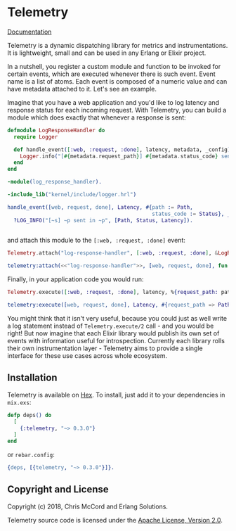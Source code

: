 # Telemetry

[Documentation](https://hexdocs.pm/telemetry/0.2.0)

Telemetry is a dynamic dispatching library for metrics and instrumentations. It is lightweight,
small and can be used in any Erlang or Elixir project.

In a nutshell, you register a custom module and function to be invoked for certain events,
which are executed whenever there is such event. Event name is a list of atoms. Each event is
composed of a numeric value and can have metadata attached to it. Let's see an example.

Imagine that you have a web application and you'd like to log latency and response status for each
incoming request. With Telemetry, you can build a module which does exactly that whenever a response
is sent:

```elixir
defmodule LogResponseHandler do
  require Logger

  def handle_event([:web, :request, :done], latency, metadata, _config) do
    Logger.info("[#{metadata.request_path}] #{metadata.status_code} sent in #{latency}")
  end
end
```

```erlang
-module(log_response_handler).

-include_lib("kernel/include/logger.hrl")

handle_event([web, request, done], Latency, #{path := Path,
                                              status_code := Status}, _Config) ->
  ?LOG_INFO("[~s] ~p sent in ~p", [Path, Status, Latency]).
  
```

and attach this module to the `[:web, :request, :done]` event:

```elixir
Telemetry.attach("log-response-handler", [:web, :request, :done], &LogResponseHandler.handle_event/4, nil)
```

```erlang
telemetry:attach(<<"log-response-handler">>, [web, request, done], fun log_response_handler:handle_event/4, [])
```

Finally, in your application code you would run:

```elixir
Telemetry.execute([:web, :request, :done], latency, %{request_path: path, status_code: status})
```

```erlang
telemetry:execute([web, request, done], Latency, #{request_path => Path, status_code => Status})
```

You might think that it isn't very useful, because you could just as well write a log statement
instead of `Telemetry.execute/2` call - and you would be right! But now imagine that each Elixir library
would publish its own set of events with information useful for introspection. Currently each library
rolls their own instrumentation layer - Telemetry aims to provide a single interface for these use
cases across whole ecosystem.

## Installation

Telemetry is available on [Hex](https://hex.pm/packages/telemetry). To install, just add it to
your dependencies in `mix.exs`:

```elixir
defp deps() do
  [
    {:telemetry, "~> 0.3.0"}
  ]
end
```

or `rebar.config`:

``` erlang
{deps, [{telemetry, "~> 0.3.0"}]}.
```

## Copyright and License

Copyright (c) 2018, Chris McCord and Erlang Solutions.

Telemetry source code is licensed under the [Apache License, Version 2.0](LICENSE).
